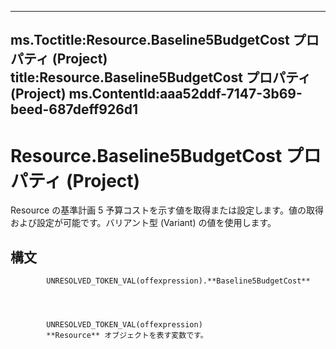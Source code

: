 

---
ms.Toctitle:Resource.Baseline5BudgetCost プロパティ (Project)
title:Resource.Baseline5BudgetCost プロパティ (Project)
ms.ContentId:aaa52ddf-7147-3b69-beed-687deff926d1
---
# Resource.Baseline5BudgetCost プロパティ (Project)




Resource の基準計画 5 予算コストを示す値を取得または設定します。値の取得および設定が可能です。バリアント型 (Variant) の値を使用します。

## 構文

            UNRESOLVED_TOKEN_VAL(offexpression).**Baseline5BudgetCost**




            UNRESOLVED_TOKEN_VAL(offexpression)
            **Resource** オブジェクトを表す変数です。




